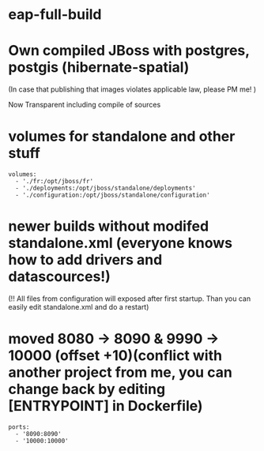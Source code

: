 # eap-full-build
# Own compiled JBoss with postgres, postgis (hibernate-spatial)
(In case that publishing that images violates applicable law, please PM me! )

Now Transparent including compile of sources

# volumes for standalone and other stuff
    volumes:
      - './fr:/opt/jboss/fr'
      - './deployments:/opt/jboss/standalone/deployments'
      - './configuration:/opt/jboss/standalone/configuration'

# newer builds without modifed standalone.xml (everyone knows how to add drivers and datascources!)
      
(!! All files from configuration will exposed after first startup. Than you can easily edit standalone.xml and do a restart)

# moved 8080 -> 8090 & 9990 -> 10000 (offset +10)(conflict with another project from me, you can change back by editing [ENTRYPOINT] in Dockerfile)

    ports:
      - '8090:8090' 
      - '10000:10000'
